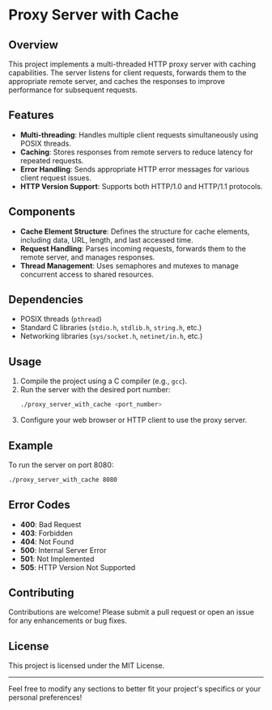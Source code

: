 

# Proxy Server with Cache

## Overview
This project implements a multi-threaded HTTP proxy server with caching capabilities. The server listens for client requests, forwards them to the appropriate remote server, and caches the responses to improve performance for subsequent requests.

## Features
- **Multi-threading**: Handles multiple client requests simultaneously using POSIX threads.
- **Caching**: Stores responses from remote servers to reduce latency for repeated requests.
- **Error Handling**: Sends appropriate HTTP error messages for various client request issues.
- **HTTP Version Support**: Supports both HTTP/1.0 and HTTP/1.1 protocols.

## Components
- **Cache Element Structure**: Defines the structure for cache elements, including data, URL, length, and last accessed time.
- **Request Handling**: Parses incoming requests, forwards them to the remote server, and manages responses.
- **Thread Management**: Uses semaphores and mutexes to manage concurrent access to shared resources.

## Dependencies
- POSIX threads (`pthread`)
- Standard C libraries (`stdio.h`, `stdlib.h`, `string.h`, etc.)
- Networking libraries (`sys/socket.h`, `netinet/in.h`, etc.)

## Usage
1. Compile the project using a C compiler (e.g., `gcc`).
2. Run the server with the desired port number:
   ```bash
   ./proxy_server_with_cache <port_number>
   ```
3. Configure your web browser or HTTP client to use the proxy server.

## Example
To run the server on port 8080:
```bash
./proxy_server_with_cache 8080
```

## Error Codes
- **400**: Bad Request
- **403**: Forbidden
- **404**: Not Found
- **500**: Internal Server Error
- **501**: Not Implemented
- **505**: HTTP Version Not Supported

## Contributing
Contributions are welcome! Please submit a pull request or open an issue for any enhancements or bug fixes.

## License
This project is licensed under the MIT License.

---

Feel free to modify any sections to better fit your project's specifics or your personal preferences!